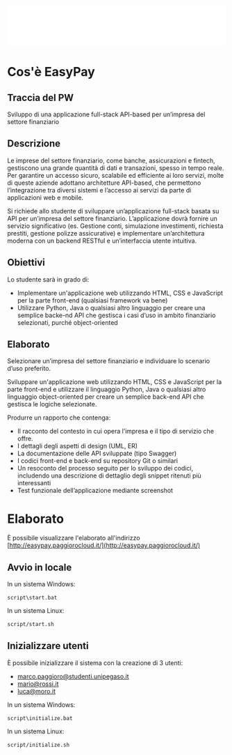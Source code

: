 ![EasyPay](frontend/public/logo-white.png "EasyPay")

# Cos'è EasyPay

## Traccia del PW

Sviluppo di una applicazione full-stack API-based per un’impresa del settore finanziario

## Descrizione

Le imprese del settore finanziario, come banche, assicurazioni e fintech, gestiscono una grande quantità di dati e
transazioni, spesso in tempo reale. Per garantire un accesso sicuro, scalabile ed efficiente ai loro servizi, molte di
queste aziende adottano architetture API-based, che permettono l’integrazione tra diversi sistemi e l’accesso ai servizi
da parte di applicazioni web e mobile.

Si richiede allo studente di sviluppare un’applicazione full-stack basata su API per un’impresa del settore finanziario.
L’applicazione dovrà fornire un servizio significativo (es. Gestione conti, simulazione investimenti, richiesta
prestiti, gestione polizze assicurative) e implementare un’architettura moderna con un backend RESTful e un’interfaccia
utente intuitiva.

## Obiettivi

Lo studente sarà in grado di:

- Implementare un'applicazione web utilizzando HTML, CSS e JavaScript per la parte front-end (qualsiasi framework va
  bene)
- Utilizzare Python, Java o qualsiasi altro linguaggio per creare una semplice backe-nd API che gestisca i casi d’uso in
  ambito finanziario selezionati, purché object-oriented

## Elaborato

Selezionare un’impresa del settore finanziario e individuare lo scenario d’uso preferito.

Sviluppare un'applicazione web utilizzando HTML, CSS e JavaScript per la parte front-end e utilizzare il linguaggio
Python, Java o qualsiasi altro linguaggio object-oriented per creare un semplice back-end API che gestisca le logiche
selezionate.

Produrre un rapporto che contenga:

- Il racconto del contesto in cui opera l’impresa e il tipo di servizio che offre.
- I dettagli degli aspetti di design (UML, ER)
- La documentazione delle API sviluppate (tipo Swagger)
- I codici front-end e back-end su repository Git o similari
- Un resoconto del processo seguito per lo sviluppo dei codici, includendo una descrizione di dettaglio degli snippet
  ritenuti più interessanti
- Test funzionale dell’applicazione mediante screenshot

# Elaborato

È possibile visualizzare l'elaborato all'indirizzo
[http://easypay.paggiorocloud.it/](http://easypay.paggiorocloud.it/)

## Avvio in locale

In un sistema Windows:

```batch
script\start.bat
```

In un sistema Linux:

```bash
script/start.sh
```

## Inizializzare utenti

È possibile inizializzare il sistema con la creazione di 3 utenti:

- marco.paggioro@studenti.unipegaso.it
- mario@rossi.it
- luca@moro.it

In un sistema Windows:

```batch
script\initialize.bat
```

In un sistema Linux:

```bash
script/initialize.sh
```